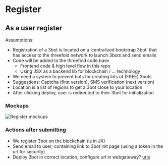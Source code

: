 # Register


## As a user register

Assumptions:
* Registration of a 3bot is located on a ‘centralized bootstrap 3bot’ that has access to the threefold network to launch 3bots and send emails
* Code will be added to the threefold code base
  * Frontend code & high level flow in this repo
  * Using JSX as a backend lib for blockchain / ... technology
* We need a system to prevent bots for creating lots of (FREE) 3bots
 * Suggestions: Captcha (first version), SMS verification (next version)
* Location is a list of regions to get a 3bot close to your location
* After clicking deploy, user is redirected to their 3bot for initialization
### Mockups

![Register mockups](./images/register.svg)


### Actions after submitting

- We register 3bot on the blockchain (is in JX)
- Send email to user; containing link to 3bot init page (using a token in the url for security)
- Deploy 3bot in correct location, configure url in webgateway? [urls](./urls.md)
